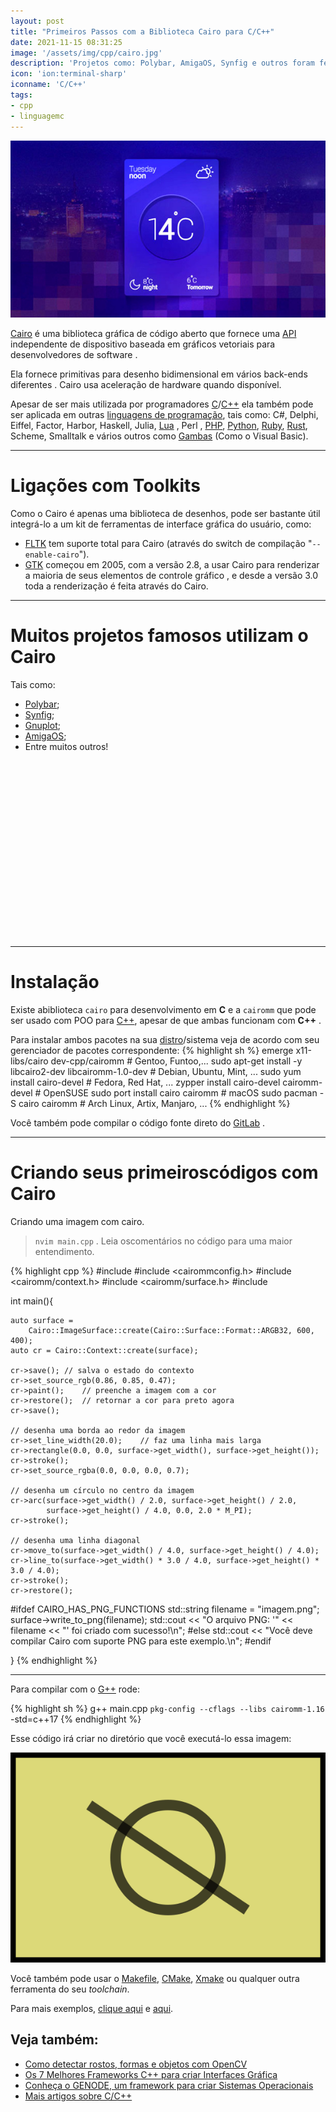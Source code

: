 ```yaml
---
layout: post
title: "Primeiros Passos com a Biblioteca Cairo para C/C++"
date: 2021-11-15 08:31:25
image: '/assets/img/cpp/cairo.jpg'
description: 'Projetos como: Polybar, AmigaOS, Synfig e outros foram feitos com a biblioteca Cairo.'
icon: 'ion:terminal-sharp'
iconname: 'C/C++'
tags:
- cpp
- linguagemc
---
```


![Primeiros Passos com a Biblioteca Cairo para C/C++](/assets/img/cpp/cairo.jpg)

[Cairo](https://www.cairographics.org/) é uma biblioteca gráfica de código aberto que fornece uma [API](https://terminalroot.com.br/2021/04/como-criar-uma-api-com-laravel-8.html) independente de dispositivo baseada em gráficos vetoriais para desenvolvedores de software .

Ela fornece primitivas para desenho bidimensional em vários back-ends diferentes . Cairo usa aceleração de hardware quando disponível.

Apesar de ser mais utilizada por programadores [C](https://terminalroot.com.br/tags#linguagemc)/[C++](https://terminalroot.com.br/cpp) ela também pode ser aplicada em outras [linguagens de programação](https://terminalroot.com.br/2019/10/linguagem-de-programacao.html), tais como:  C#, Delphi, Eiffel, Factor, Harbor, Haskell, Julia, [Lua](https://terminalroot.com.br/lua) , Perl , [PHP](https://terminalroot.com.br/php), [Python](https://terminalroot.com.br/tags#python), [Ruby](https://terminalroot.com.br/tags#ruby), [Rust](https://terminalroot.com.br/tags#rust), Scheme, Smalltalk e vários outros como [Gambas](https://terminalroot.com.br/2016/10/gambas-o-visual-basic-open-source-para.html) (Como o Visual Basic).

---

# Ligações com Toolkits 
Como o Cairo é apenas uma biblioteca de desenhos, pode ser bastante útil integrá-lo a um kit de ferramentas de interface gráfica do usuário, como:
+ [FLTK](https://terminalroot.com.br/2021/09/os-7-melhores-frameworks-cpp-para-criar-interface-grafica.html) tem suporte total para Cairo (através do switch de compilação "`--enable-cairo`").
+ [GTK](https://terminalroot.com.br/2021/09/os-7-melhores-frameworks-cpp-para-criar-interface-grafica.html) começou em 2005, com a versão 2.8, a usar Cairo para renderizar a maioria de seus elementos de controle gráfico , e desde a versão 3.0 toda a renderização é feita através do Cairo.

---

# Muitos projetos famosos utilizam o Cairo
Tais como:
+ [Polybar](https://terminalroot.com.br/tags#polybar);
+ [Synfig](https://www.synfig.org/);
+ [Gnuplot](http://www.gnuplot.info/);
+ [AmigaOS](https://www.amigaos.net/);
+ Entre muitos outros!


<!-- QUADRADO -->
<script async src="//pagead2.googlesyndication.com/pagead/js/adsbygoogle.js"></script>
<ins class="adsbygoogle"
style="display:inline-block;width:336px;height:280px"
data-ad-client="ca-pub-2838251107855362"
data-ad-slot="5351066970"></ins>
<script>
(adsbygoogle = window.adsbygoogle || []).push({});
</script>

---

# Instalação
Existe abiblioteca `cairo` para desenvolvimento em **C** e a `cairomm` que pode ser usado com POO para [C++](https://terminalroot.com.br/cpp), apesar de que ambas funcionam com **C++** .

Para instalar ambos pacotes na sua [distro](https://terminalroot.com.br/tagsddistro)/sistema veja de acordo com seu gerenciador de pacotes correspondente:
{% highlight sh %}
emerge x11-libs/cairo dev-cpp/cairomm # Gentoo, Funtoo,...
sudo apt-get install -y libcairo2-dev libcairomm-1.0-dev # Debian, Ubuntu, Mint, ...
sudo yum install cairo-devel # Fedora, Red Hat, ...
zypper install cairo-devel cairomm-devel # OpenSUSE
sudo port install cairo cairomm # macOS
sudo pacman -S cairo cairomm # Arch Linux, Artix, Manjaro, ...
{% endhighlight %}

Você também pode compilar o código fonte direto do [GitLab](https://gitlab.freedesktop.org/cairo/cairo) .

---

# Criando seus primeiroscódigos com Cairo

Criando uma imagem com cairo.
> `nvim main.cpp` . Leia oscomentários no código para uma maior entendimento.

{% highlight cpp %}
#include <iostream>
#include <cairommconfig.h>
#include <cairomm/context.h>
#include <cairomm/surface.h>
#include <cmath>

int main(){

    auto surface =
        Cairo::ImageSurface::create(Cairo::Surface::Format::ARGB32, 600, 400);
    auto cr = Cairo::Context::create(surface);

    cr->save(); // salva o estado do contexto
    cr->set_source_rgb(0.86, 0.85, 0.47);
    cr->paint();    // preenche a imagem com a cor
    cr->restore();  // retornar a cor para preto agora
    cr->save();

    // desenha uma borda ao redor da imagem
    cr->set_line_width(20.0);    // faz uma linha mais larga
    cr->rectangle(0.0, 0.0, surface->get_width(), surface->get_height());
    cr->stroke();
    cr->set_source_rgba(0.0, 0.0, 0.0, 0.7);

    // desenha um círculo no centro da imagem
    cr->arc(surface->get_width() / 2.0, surface->get_height() / 2.0, 
            surface->get_height() / 4.0, 0.0, 2.0 * M_PI);
    cr->stroke();

    // desenha uma linha diagonal
    cr->move_to(surface->get_width() / 4.0, surface->get_height() / 4.0);
    cr->line_to(surface->get_width() * 3.0 / 4.0, surface->get_height() * 3.0 / 4.0);
    cr->stroke();
    cr->restore();

#ifdef CAIRO_HAS_PNG_FUNCTIONS
    std::string filename = "imagem.png";
    surface->write_to_png(filename);
    std::cout << "O arquivo PNG: '" << filename << "' foi criado com sucesso!\n";
#else
    std::cout << "Você deve compilar Cairo com suporte PNG para este exemplo.\n";
#endif

}
{% endhighlight %}


<!-- RETANGULO LARGO 2 -->
<script async src="//pagead2.googlesyndication.com/pagead/js/adsbygoogle.js"></script>
<ins class="adsbygoogle"
style="display:block; text-align:center;"
data-ad-layout="in-article"
data-ad-format="fluid"
data-ad-client="ca-pub-2838251107855362"
data-ad-slot="8549252987"></ins>
<script>
(adsbygoogle = window.adsbygoogle || []).push({});
</script>

---

Para compilar com o [G++](https://terminalroot.com.br/cpp) rode:

{% highlight sh %}
g++ main.cpp `pkg-config --cflags --libs cairomm-1.16` -std=c++17
{% endhighlight %}

Esse código irá criar no diretório que você executá-lo essa imagem:

![Cairo Example](/assets/img/cpp/cairo-example.png) 

Você também pode usar o [Makefile](https://terminalroot.com.br/2019/12/como-criar-um-makefile.html), [CMake](https://terminalroot.com.br/2021/09/compile-para-c-cpp-com-xmake-baseado-em-lua.html), [Xmake](https://terminalroot.com.br/2021/09/compile-para-c-cpp-com-xmake-baseado-em-lua.html) ou qualquer outra ferramenta do seu *toolchain*.

Para mais exemplos, [clique aqui](https://www.cairographics.org/examples/) e [aqui](https://www.cairographics.org/samples/).

## Veja também:
+ [Como detectar rostos, formas e objetos com OpenCV](https://terminalroot.com.br/2021/10/como-detectar-rostos-formas-e-objetos-com-opencv.html)
+ [Os 7 Melhores Frameworks C++ para criar Interfaces Gráfica](https://terminalroot.com.br/2021/09/os-7-melhores-frameworks-cpp-para-criar-interface-grafica.html)
+ [Conheça o GENODE, um framework para criar Sistemas Operacionais](https://terminalroot.com.br/2021/10/conheca-o-genode-um-framework-para-criar-sistemas-operacionais.html)
+ [Mais artigos sobre C/C++](https://terminalroot.com.br/tags/#cpp)



